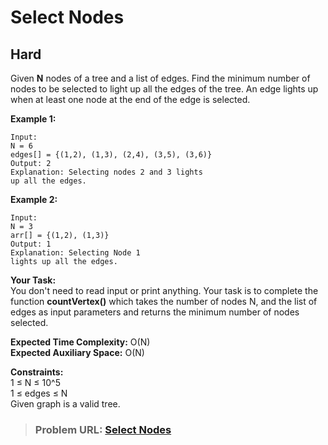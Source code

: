 # **Select Nodes**

## **Hard**

Given **N** nodes of a tree and a list of edges. Find the minimum number of nodes to be selected to light up all the edges of the tree.
An edge lights up when at least one node at the end of the edge is selected.

**Example 1:**

```
Input:
N = 6
edges[] = {(1,2), (1,3), (2,4), (3,5), (3,6)}
Output: 2
Explanation: Selecting nodes 2 and 3 lights
up all the edges.
```

  
**Example 2:**

```
Input:
N = 3
arr[] = {(1,2), (1,3)}
Output: 1
Explanation: Selecting Node 1 
lights up all the edges.
```

  
**Your Task:**   
You don't need to read input or print anything. Your task is to complete the function **countVertex()** which takes the number of nodes N, and the list of edges as input parameters and returns the minimum number of nodes selected.



**Expected Time Complexity:** O(N)   
**Expected Auxiliary Space:** O(N)  

  
**Constraints:**  
1 ≤ N ≤ 10^5  
1 ≤ edges ≤ N  
Given graph is a valid tree.

> ### **Problem URL: [Select Nodes](https://practice.geeksforgeeks.org/problems/f7bfa137576243795abb0595962d61b632bbad21/1)**
